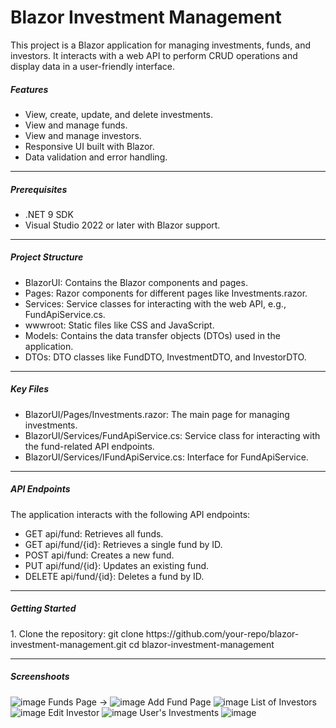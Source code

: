<h1>Blazor Investment Management</h1>
<p>
This project is a Blazor application for managing investments, funds, and investors. It interacts with a web API to perform CRUD operations and display data in a user-friendly interface.</p>
<h5>Features</h5>
<ul>
<li>View, create, update, and delete investments.</li>
<li>View and manage funds.</li>
<li>View and manage investors.</li>
<li>Responsive UI built with Blazor.</li>
<li>Data validation and error handling.</li>
</ul>
<hr/>
<h5>Prerequisites</h5>
<ul>
<li>.NET 9 SDK</li>
<li>Visual Studio 2022 or later with Blazor support.</li>
</ul>
<hr/>
<h5>Project Structure</h5>
<ul>
<li>BlazorUI: Contains the Blazor components and pages.</li>
<li>Pages: Razor components for different pages like Investments.razor.</li>
<li>Services: Service classes for interacting with the web API, e.g., FundApiService.cs.</li>
<li>wwwroot: Static files like CSS and JavaScript.</li>
<li>Models: Contains the data transfer objects (DTOs) used in the application.</li>
<li>DTOs: DTO classes like FundDTO, InvestmentDTO, and InvestorDTO.</li>
</ul>
<hr/>
<h5>Key Files</h5>

<ul>
<li>BlazorUI/Pages/Investments.razor: The main page for managing investments.</li>
<li>BlazorUI/Services/FundApiService.cs: Service class for interacting with the fund-related API endpoints.</li>
<li>BlazorUI/Services/IFundApiService.cs: Interface for FundApiService.</li>
</ul>
<hr/>
<h5>API Endpoints</h5>
The application interacts with the following API endpoints:
<ul>
<li>GET api/fund: Retrieves all funds.</li>
<li>GET api/fund/{id}: Retrieves a single fund by ID.</li>
<li>POST api/fund: Creates a new fund.</li>
<li>PUT api/fund/{id}: Updates an existing fund.</li>
<li>DELETE api/fund/{id}: Deletes a fund by ID.</li>
</ul>
<hr/>
<h5>Getting Started</h5>
1.	Clone the repository:
    git clone https://github.com/your-repo/blazor-investment-management.git
    cd blazor-investment-management
 <hr/>   
<h5>Screenshoots</h5>

![image](https://github.com/user-attachments/assets/e87e8aa9-6a89-4d71-8c06-57271b962f80)
Funds Page ->
![image](https://github.com/user-attachments/assets/ab611800-d27a-4c22-ae05-1b17b33635fc)
Add Fund Page
![image](https://github.com/user-attachments/assets/121ea0ee-786d-47e5-8078-b35cac28c214)
List of Investors
![image](https://github.com/user-attachments/assets/7f0863d3-c589-4ad2-a714-177ba609e99e)
Edit Investor
![image](https://github.com/user-attachments/assets/74569a4f-b835-4072-929c-8f4b555d05de)
User's Investments 
![image](https://github.com/user-attachments/assets/c2ac312e-d1a4-464c-b044-2fa055249330)




